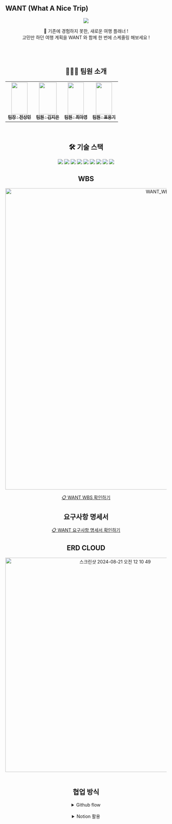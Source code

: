 ## WANT (What A Nice Trip)

<div align="center">
<p align="center"><img src="https://github.com/user-attachments/assets/99d9263c-7db9-4873-98d2-dd70102283c2"></p>

<div align="center">
🛫 기존에 경험하지 못한, 새로운 여행 플래너 !
  <br/>
  고민만 하던 여행 계획을 WANT 와 함께 한 번에 스케줄링 해보세요 !
</div>
<br/><br/><br/>

## 🚣🏻‍♀️ 팀원 소개

<table>  
  <tbody>
    <tr>
      <td align="center"><a href="https://github.com/jsangmin99"><img src="https://github.com/user-attachments/assets/3b9cc35b-b3b6-4762-b712-cd8ad8be25dc" width="50px" height="100px" alt=""/><br /><sub><b>팀장 : 전상민 </b></sub></a><br /></td>
      <td align="center"><a href="https://github.com/keemzleun"><img src="https://github.com/user-attachments/assets/25100313-4dad-461a-8eca-a8c9812eb803" width="55px" height="100px" alt=""/><br /><sub><b>팀원 : 김지은 </b></sub></a><br /></td>
      <td align="center"><a href="https://github.com/tteia"><img src="https://github.com/user-attachments/assets/79f6778e-49fb-4e8c-a0e2-127645daa2c7" width="50px" height="100px" alt=""/><br /><sub><b>팀원 : 최아영 </b></sub></a><br /></td>
      <td align="center"><a href="https://github.com/vydndrl"><img src="https://github.com/user-attachments/assets/a4303e46-5a52-4c08-a71e-f009029ba8ec" width="50px" height="100px" alt=""/><br /><sub><b>팀원 : 표웅기 </b></sub></a><br /></td>
    </tr>
  </tbody>
</table>
<br>

## 🛠 기술 스택

<div align=center>
<img src="https://img.shields.io/badge/java-007396?style=for-the-badge&logo=&logoColor=white">
<img src="https://img.shields.io/badge/springboot-6DB33F?style=for-the-badge&logo=springboot&logoColor=white">
<img src="https://img.shields.io/badge/vue3-007396?style=for-the-badge&logo=vuedotjs&logoColor=white">
 <img src="https://img.shields.io/badge/mariaDB-003545?style=for-the-badge&logo=mariaDB&logoColor=white"> 
<img src="https://img.shields.io/badge/html5-E34F26?style=for-the-badge&logo=html5&logoColor=white"> 
<img src="https://img.shields.io/badge/css-1572B6?style=for-the-badge&logo=css3&logoColor=white"> 
<img src="https://img.shields.io/badge/googleMaps-4285F4?style=for-the-badge&logo=googlemaps&logoColor=white">
<img src="https://img.shields.io/badge/Redis-DC382D?style=for-the-badge&logo=Redis&logoColor=white">
<img src="https://img.shields.io/badge/Amazon%20S3-569A31?style=for-the-badge&logo=Amazon%20S3&logoColor=white">

## WBS

<img width="942" alt="WANT_WBS" src="https://github.com/user-attachments/assets/a42f9f90-8f75-4c70-80ec-6612182c1248">

[📋 WANT WBS 확인하기](https://docs.google.com/spreadsheets/d/1AKTX7JtqpI28EJqFKCD5n1wEYQKJhZEEVgXBd4mYtGw/edit?gid=0#gid=0)
<br>

## 요구사항 명세서

[📋 WANT 요구사항 명세서 확인하기](https://docs.google.com/spreadsheets/d/1whi5LGlmyUgDl8jmJtMxTqNgG_-gQuIfjY2ZRrQhv8U/edit?gid=0#gid=0)
<br>

## ERD CLOUD

<img width="670" alt="스크린샷 2024-08-21 오전 12 10 49" src="https://github.com/user-attachments/assets/bb1bd6d5-d41f-4752-9d41-14e8b6b5f1eb">
</div>

<br>   
   
## 협업 방식

<details>
  <summary>Github flow
  </summary>

![githubflow](https://github.com/user-attachments/assets/e7afc000-bdcd-41d8-b5b9-10b3eac11eff)
![githubflow1](https://github.com/user-attachments/assets/87e6c821-b986-4afe-8dfb-b6d9038b6688)

  </details>
  <br>

  <details>
    <summary>Notion 활용
    </summary>
  
  ![NotionBE](https://github.com/user-attachments/assets/e37fc115-8196-4801-9748-23376208c6e7)

<
<br>

## Test Result

<details>
  <summary>프로젝트 생성 
  </summary>

![프로젝트 생성(1)](https://github.com/user-attachments/assets/1eacd24f-3c2a-4515-aa73-c0d8480f535b)
![프로젝트 생성(2)](https://github.com/user-attachments/assets/fb42df42-0f9c-48e0-b603-c07c1c78f701)

</details>
<br>

